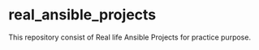 # real_ansible_projects

This repository consist of Real life Ansible Projects for practice purpose.
